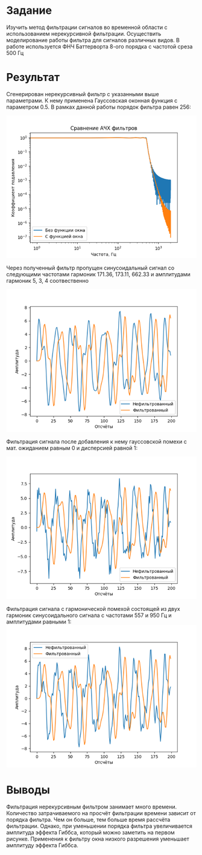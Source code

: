 # Задание

Изучить метод фильтрации сигналов во временной области с использованием нерекурсивной фильтрации. Осуществить моделирование работы фильтра для сигналов различных видов. В работе используется ФНЧ Баттерворта 8-ого порядка с частотой среза 500 Гц

# Результат

Сгенерирован нерекурсивный фильтр с указанными выше параметрами. К нему применена Гауссовская оконная функция с параметром 0.5. В рамках данной работы порядок фильтра равен 256:

![Ачх фильтров](<Сравнение нерекурсивных фильтров с применением функции окна и без.png>)

Через полученный фильтр пропущен синусоидальный сигнал со следующими частотами гармоник 171.36, 173.11, 662.33 и амплитудами гармоник 5, 3, 4 соотвественно

![График фильтрации обычного сигнала](<График фильтрации обычного сигнала.png>)

Фильтрация сигнала после добавления к нему гауссовской помехи с мат. ожиданием равным 0 и дисперсией равной 1:

![Результат фильтрации силнала с гауссовским шумом](<Результат фильтрации силнала с гауссовским шумом.png>)

Фильтрация сигнала с гармонической помехой состоящей из двух гармоник синусоидального сигнала с частотами 557 и 950 Гц и амплитудами равными 1:
![Результат фильтрации сигнала с гармоническим шумом](<Результат фильтрации сигнала с гармоническим шумом.png>)

# Выводы

Фильтрация нерекурсивным фильтром занимает много времени. Количество затрачиваемого на просчёт фильтрации времени зависит от порядка фильтра. Чем он больше, тем больше время рассчёта фильтрации. Однако, при уменьшении порядка фильтра увеличивается амплитуда эффекта Гиббса, который можно заметить на первом рисунке. Применения к фильтру окна низкого разрешения уменьшает амплитуду эффекта Гиббса.
